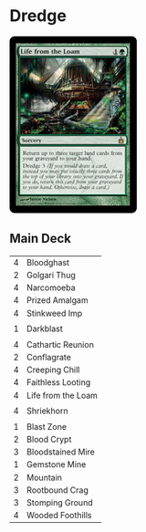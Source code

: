 # Dredge #

![Life from the Loam](../../images/Life%20from%20the%20Loam.jpg)

## Main Deck ##
|    |    |
|----|----|
|  4 | Bloodghast
|  2 | Golgari Thug
|  4 | Narcomoeba
|  4 | Prized Amalgam
|  4 | Stinkweed Imp
|    |    |
|  1 | Darkblast
|    |    |
|  4 | Cathartic Reunion
|  2 | Conflagrate
|  4 | Creeping Chill
|  4 | Faithless Looting
|  4 | Life from the Loam
|    |    |
|  4 | Shriekhorn
|    |    |
|  1 | Blast Zone
|  2 | Blood Crypt
|  3 | Bloodstained Mire
|  1 | Gemstone Mine
|  2 | Mountain
|  3 | Rootbound Crag
|  3 | Stomping Ground
|  4 | Wooded Foothills

